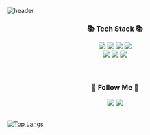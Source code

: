 ![header](https://capsule-render.vercel.app/api?type=rounded&text=Hello,I'm%20Jaeun&color=97DBAE)<br>

<h3 align="center">📚 Tech Stack 📚</h3>
<div style="text-align:center">
<img src="https://img.shields.io/badge/java-007396?style=for-the-badge&logo=java&logoColor=white">
<img src="https://img.shields.io/badge/spring-6DB33F?style=for-the-badge&logo=spring&logoColor=white"> 
<img src="https://img.shields.io/badge/springboot-6DB33F?style=for-the-badge&logo=springboot&logoColor=white">
<img src="https://img.shields.io/badge/jpa-252122?style=for-the-badge"><br>
<img src="https://img.shields.io/badge/mysql-4479A1?style=for-the-badge&logo=mysql&logoColor=white">
<img src="https://img.shields.io/badge/amazonaws-232F3E?style=for-the-badge&logo=amazonaws&logoColor=white">
<img src="https://img.shields.io/badge/thymeleaf-005F0F?style=for-the-badge&logo=thymeleaf&logoColor=white">
</div>
<br><br>





<div style="text-align:center">
<h3 align="center">🌈 Follow Me 🌈</h3>
<a href="mailto:okn2432@gmail.com"><img src="https://img.shields.io/badge/Gmail-d14836?style=for-the-badge&logo=Gmail&logoColor=white&link=okn2432@gmail.com"/></a>
<a href="https://velog.io/@pju114"><img src="https://img.shields.io/badge/velog-20C997?style=for-the-badge&logo=velog&logoColor=white&link=https://velog.io/@pju114"/></a>
</div>
<br>

[![Top Langs](https://github-readme-stats.vercel.app/api/top-langs/?username=jaeunP)](https://github.com/anuraghazra/github-readme-stats)
